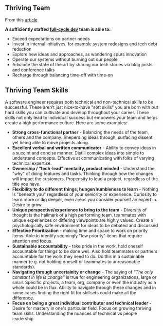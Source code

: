## Thriving Team
From this [article](https://www.linkedin.com/pulse/maximize-team-impact-minimal-growth-philip-fisher-ogden/)

__A sufficiently staffed [full-cycle dev](https://netflixtechblog.com/full-cycle-developers-at-netflix-a08c31f83249) team is able to:__
* Exceed expectations on partner needs
* Invest in internal initiatives, for example system redesigns and tech debt reduction
* Explore new ideas and approaches, as wandering spurs innovation
* Operate our systems without burning out our people
* Advance the state of the art by sharing our tech stories via blog posts and conference talks
* Recharge through balancing time-off with time-on

## Thriving Team Skills

A software engineer requires both technical and non-technical skills to be successful.  These aren't just nice-to-have "soft skills" you are born with but hard skills you can cultivate and develop throughout your career.  These skills not only lead to individual success but empowers your team and helps create a high performance culture.  Here are some examples:

* __Strong cross-functional partner__ - Balancing the needs of the team, others and the company.  Sheperding ideas through, surfacing dissent yet being able to move projects along.
* __Excellent verbal and written communicator__ - Ability to convey ideas in a succint and concise manner.  Distill complex ideas into simple to understand concepts.  Effective at communicating with folks of varying technical expertise.
* __Ownership / “tech-lead” mentality, product minded__ - Understand the "why" of doing features and tasks.  Thinking through how the changes will impact the customers.  Propensity to lead a project, regardless of the title you have.
* __Flexibility to do different things, hunger/humbleness to learn__ - Nothing is "beneath you" regardless of your seniority or experience.  Curiosity to learn more or dig deeper, even areas you consider yourself an expert in.  Desire to grow
* __Unique perspective/experience to bring to the team__ - Diversity of thought is the hallmark of a high performing team, teammates with unique experiences or differing viewpoints are highly valued.  Create a psychologically safe environment for ideas to be debated and discussed
* __Effective Prioritization__ - making time and space to work on priority items.  Able to identify seemingly "low priority" items that require attention and focus.
* __Sustainable accountability__ - take pride in the work, hold oneself accountable for things to be done well.  Also hold teammates or partners accountable for the work they need to do.  Do this in a sustainable manner (e.g. not holding oneself or teammates to unreasonable standards).
* __Navigating through uncertainity or change__ -  The saying of _"The only constant in life is change"_ is true for engineering organizations, large or small. Specific projects, a team, org, company or even the industry as a whole could be in flux.  Ability to navigate through these changes and in some cases finding the right fit for skillsets could make all the difference.
* __Focus on being a great individual contributor and technical leader__ - Desire for mastery in one's particular field.  Focus on growing thriving team skills.  Understanding the nuances of technical vs people leadership
